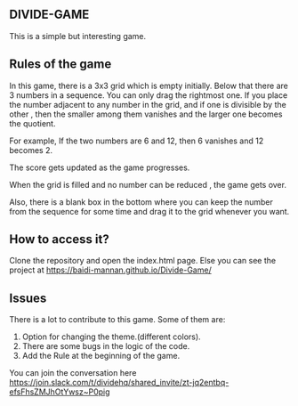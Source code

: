 ## DIVIDE-GAME


This is a simple but interesting game.

## Rules of the game

In this game, there is a 3x3 grid which is empty initially.
Below that there are 3 numbers in a sequence. You can only drag the rightmost one.
If you place the number adjacent to any number in the grid, and if one is divisible by
the other , then the smaller among them vanishes and the larger one becomes the quotient.

For example, If the two numbers are 6 and 12, then 6 vanishes and 12 becomes 2.

The score gets updated as the game progresses. 

When the grid is filled and no number can be reduced , the game gets over.

Also, there is a blank box in the bottom where you can keep the number from the sequence for some time and drag it to the grid whenever you want.


## How to access it?

Clone the repository and open the index.html page.
Else you can see the project at https://baidi-mannan.github.io/Divide-Game/


## Issues

There is a lot to contribute to this game. Some of them are:
1. Option for changing the theme.(different colors).
2. There are some bugs in the logic of the code.
3. Add the Rule at the beginning of the game.


You can join the conversation here  https://join.slack.com/t/dividehq/shared_invite/zt-jq2entbq-efsFhsZMJhOtYwsz~P0pig


